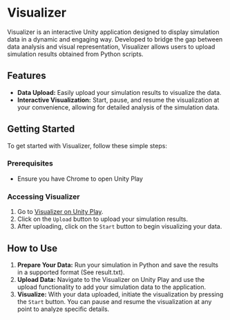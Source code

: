 
# Visualizer

Visualizer is an interactive Unity application designed to display simulation data in a dynamic and engaging way. Developed to bridge the gap between data analysis and visual representation, Visualizer allows users to upload simulation results obtained from Python scripts.

## Features

- **Data Upload:** Easily upload your simulation results to visualize the data.
- **Interactive Visualization:** Start, pause, and resume the visualization at your convenience, allowing for detailed analysis of the simulation data.

## Getting Started

To get started with Visualizer, follow these simple steps:

### Prerequisites

- Ensure you have Chrome to open Unity Play

### Accessing Visualizer

1. Go to [Visualizer on Unity Play](https://play.unity.com/mg/other/version2-3).
2. Click on the `Upload` button to upload your simulation results.
3. After uploading, click on the `Start` button to begin visualizing your data.

## How to Use

1. **Prepare Your Data:** Run your simulation in Python and save the results in a supported format (See result.txt).
2. **Upload Data:** Navigate to the Visualizer on Unity Play and use the upload functionality to add your simulation data to the application.
3. **Visualize:** With your data uploaded, initiate the visualization by pressing the `Start` button. You can pause and resume the visualization at any point to analyze specific details.

